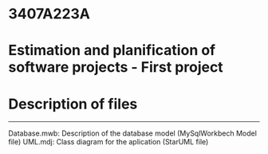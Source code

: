 # 3407A223A
Estimation and planification of software projects - First project
=================================================================

# Description of files
----------------------
Database.mwb: Description of the database model (MySqlWorkbech Model file)
UML.mdj: Class diagram for the aplication (StarUML file)
